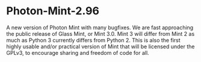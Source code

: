Photon-Mint-2.96
================

A new version of Photon Mint with many bugfixes. We are fast approaching the public release of Glass Mint, or Mint 3.0. Mint 3 will differ from Mint 2 as much as Python 3 currently differs from Python 2. This is also the first highly usable and/or practical version of Mint that will be licensed under the GPLv3, to encourage sharing and freedom of code for all.
